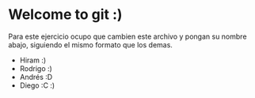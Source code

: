 # Welcome to git :)

Para este ejercicio ocupo que cambien este archivo y pongan su nombre abajo, siguiendo el mismo
formato que los demas.

 - Hiram :)
 - Rodrigo :)
 - Andrés :D
 - Diego :C :)
